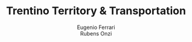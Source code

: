 ---
schema: default
title: Trentino Territory & Transportation
organization: KnowDive
notes: >-
  This project was developed by Eugenio Ferrari and Rubens Onzi for the
  Knowledge Graph Engineering course of the master’s degree in Computer Science
  at the University of Trento.
resources:
  - name: KGE - Trentino Territory & Transportation
    url: 'https://r-r-onzi.github.io/TTT_KGE/'
    format: html
license: 'http://www.opendefinition.org/licenses/odc-by'
category:
  -   Transportation
maintainer: Simone Bocca
maintainer_email: simone.bocca@unitn.it
author: Eugenio Ferrari <br> Rubens Onzi
author_email: eugenio.ferrari-1@studenti.unitn.it <br> rubens.rissionzi@studenti.unitn.it
tags: 'kge,transportation,trentino'
pub_date: 14/03/2024
latitude_map: 46.07
longitude_map: 11.13
---